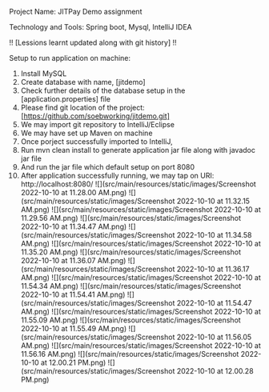 Project Name:
JITPay Demo assignment

Technology and Tools:
Spring boot, Mysql, IntelliJ IDEA

!! [Lessions learnt updated along with git history] !!

Setup to run application on machine:
1. Install MySQL
2. Create database with name, [jitdemo]
3. Check further details of the database setup in the [application.properties] file
4. Please find git location of the project:
[https://github.com/soebworking/jitdemo.git]
5. We may import git repository to IntelliJ/Eclipse
6. We may have set up Maven on machine
7. Once porject successfully imported to IntelliJ,
8. Run mvn clean install to generate application jar file along with javadoc jar file
9. And run the jar file which default setup on port 8080
10. After application successfully running, we may tap on URI:
    http://localhost:8080/
![](src/main/resources/static/images/Screenshot 2022-10-10 at 11.28.00 AM.png)
![](src/main/resources/static/images/Screenshot 2022-10-10 at 11.32.15 AM.png)
![](src/main/resources/static/images/Screenshot 2022-10-10 at 11.29.56 AM.png)
![](src/main/resources/static/images/Screenshot 2022-10-10 at 11.34.47 AM.png)
![](src/main/resources/static/images/Screenshot 2022-10-10 at 11.34.58 AM.png)
![](src/main/resources/static/images/Screenshot 2022-10-10 at 11.35.20 AM.png)
![](src/main/resources/static/images/Screenshot 2022-10-10 at 11.36.07 AM.png)
![](src/main/resources/static/images/Screenshot 2022-10-10 at 11.36.17 AM.png)
![](src/main/resources/static/images/Screenshot 2022-10-10 at 11.54.34 AM.png)
![](src/main/resources/static/images/Screenshot 2022-10-10 at 11.54.41 AM.png)
![](src/main/resources/static/images/Screenshot 2022-10-10 at 11.54.47 AM.png)
![](src/main/resources/static/images/Screenshot 2022-10-10 at 11.55.09 AM.png)
![](src/main/resources/static/images/Screenshot 2022-10-10 at 11.55.49 AM.png)
![](src/main/resources/static/images/Screenshot 2022-10-10 at 11.56.05 AM.png)
![](src/main/resources/static/images/Screenshot 2022-10-10 at 11.56.16 AM.png)
![](src/main/resources/static/images/Screenshot 2022-10-10 at 12.00.21 PM.png)
![](src/main/resources/static/images/Screenshot 2022-10-10 at 12.00.28 PM.png)



